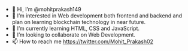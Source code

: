 - 👋 Hi, I’m @mohitprakash149
- 👀 I’m interested in Web development both frontend and backend and plan on learning blockchain technology in near future.
- 🌱 I’m currently learning HTML, CSS and JavaScript.
- 💞️ I’m looking to collaborate on Web Development.
- 📫 How to reach me https://twitter.com/Mohit_Prakash02

<!---
mohitprakash149/mohitprakash149 is a ✨ special ✨ repository because its `README.md` (this file) appears on your GitHub profile.
You can click the Preview link to take a look at your changes.
--->
